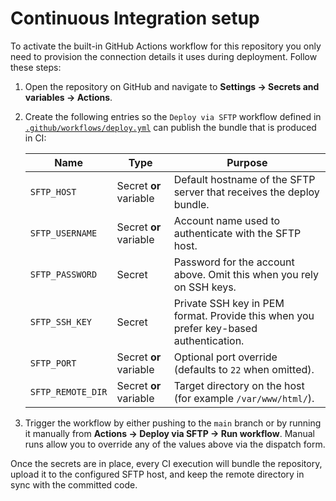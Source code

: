 # Continuous Integration setup

To activate the built-in GitHub Actions workflow for this repository you only need to
provision the connection details it uses during deployment. Follow these steps:

1. Open the repository on GitHub and navigate to **Settings → Secrets and variables → Actions**.
2. Create the following entries so the `Deploy via SFTP` workflow defined in
   [`.github/workflows/deploy.yml`](../.github/workflows/deploy.yml) can publish the bundle that is
   produced in CI:

   | Name | Type | Purpose |
   | ---- | ---- | ------- |
   | `SFTP_HOST` | Secret **or** variable | Default hostname of the SFTP server that receives the deploy bundle. |
   | `SFTP_USERNAME` | Secret **or** variable | Account name used to authenticate with the SFTP host. |
   | `SFTP_PASSWORD` | Secret | Password for the account above. Omit this when you rely on SSH keys. |
   | `SFTP_SSH_KEY` | Secret | Private SSH key in PEM format. Provide this when you prefer key-based authentication. |
   | `SFTP_PORT` | Secret **or** variable | Optional port override (defaults to `22` when omitted). |
   | `SFTP_REMOTE_DIR` | Secret **or** variable | Target directory on the host (for example `/var/www/html/`). |

3. Trigger the workflow by either pushing to the `main` branch or by running it manually from
   **Actions → Deploy via SFTP → Run workflow**. Manual runs allow you to override any of the values
   above via the dispatch form.

Once the secrets are in place, every CI execution will bundle the repository, upload it to the
configured SFTP host, and keep the remote directory in sync with the committed code.

